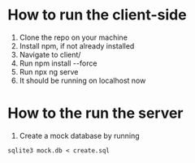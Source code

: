 # How to run the client-side
1. Clone the repo on your machine
2. Install npm, if not already installed
3. Navigate to client/
4. Run npm install --force
5. Run npx ng serve
6. It should be running on localhost now


# How to the run the server
1. Create a mock database by running 
```
sqlite3 mock.db < create.sql
```
